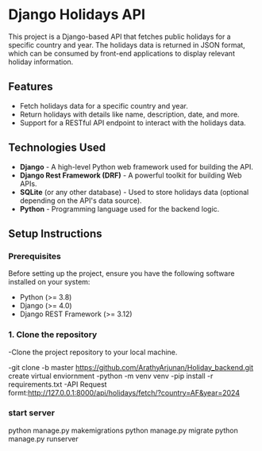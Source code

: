 # Django Holidays API

This project is a Django-based API that fetches public holidays for a specific country and year. The holidays data is returned in JSON format, which can be consumed by front-end applications to display relevant holiday information.

## Features

- Fetch holidays data for a specific country and year.
- Return holidays with details like name, description, date, and more.
- Support for a RESTful API endpoint to interact with the holidays data.

## Technologies Used

- **Django** - A high-level Python web framework used for building the API.
- **Django Rest Framework (DRF)** - A powerful toolkit for building Web APIs.
- **SQLite** (or any other database) - Used to store holidays data (optional depending on the API's data source).
- **Python** - Programming language used for the backend logic.

## Setup Instructions

### Prerequisites

Before setting up the project, ensure you have the following software installed on your system:

- Python (>= 3.8)
- Django (>= 4.0)
- Django REST Framework (>= 3.12)
  

### 1. Clone the repository

-Clone the project repository to your local machine.

-git clone -b master https://github.com/ArathyArjunan/Holiday_backend.git
create virtual enviornment 
-python -m venv venv
-pip install -r requirements.txt
-API Request formt:http://127.0.0.1:8000/api/holidays/fetch/?country=AF&year=2024


### start server
python manage.py makemigrations
python manage.py migrate
python manage.py runserver


